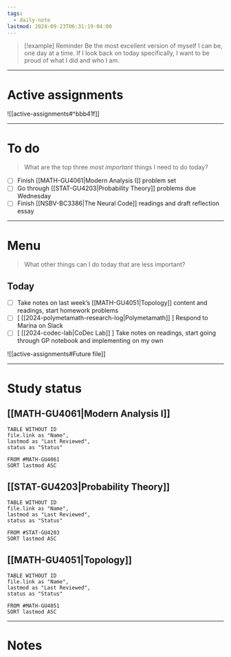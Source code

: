 ```yaml
---
tags:
  - daily-note
lastmod: 2024-09-23T06:31:19-04:00
---
```

>[!example] Reminder
>Be the most excellent version of myself I can be, one day at a time. If I look back on today specifically, I want to be proud of what I did and who I am.

---
# Active assignments

![[active-assignments#^bbb41f]]

---
# To do

> What are the top three *most important* things I need to do today?

- [ ] Finish [[MATH-GU4061|Modern Analysis I]] problem set
- [ ] Go through [[STAT-GU4203|Probability Theory]] problems due Wednesday
- [ ] Finish [[NSBV-BC3386|The Neural Code]] readings and draft reflection essay

----
# Menu

> What other things can I do today that are less important?
## Today

- [ ] Take notes on last week’s [[MATH-GU4051|Topology]] content and readings, start homework problems
- [ ] \[ [[2024-polymetamath-research-log|Polymetamath]] ] Respond to Marina on Slack
- [ ] \[ [[2024-codec-lab|CoDec Lab]] ] Take notes on readings, start going through GP notebook and implementing on my own

![[active-assignments#Future file]]

---
# Study status

## [[MATH-GU4061|Modern Analysis I]]

```dataview
TABLE WITHOUT ID
file.link as "Name",
lastmod as "Last Reviewed",
status as "Status"

FROM #MATH-GU4061
SORT lastmod ASC
```

## [[STAT-GU4203|Probability Theory]]

```dataview
TABLE WITHOUT ID
file.link as "Name",
lastmod as "Last Reviewed",
status as "Status"

FROM #STAT-GU4203
SORT lastmod ASC
```

## [[MATH-GU4051|Topology]]

```dataview
TABLE WITHOUT ID
file.link as "Name",
lastmod as "Last Reviewed",
status as "Status"

FROM #MATH-GU4051 
SORT lastmod ASC
```

---
# Notes